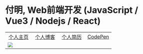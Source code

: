 # 付明, Web前端开发 (JavaScript / Vue3 / Nodejs / React)

<table>
    <body>
      <tr>
        <td width="25%" align="center">
          <a href="https://zed.ink">个人主页</a>
        </td>
        <td width="25%" align="center">
          <a href="https://journal.zed.ink">个人博客</a>
        </td>
        <td width="25%" align="center">
          <a href="https://zed.ink/CV/">个人简历</a>
        </td>
        <td width="25%" align="center">
          <a href="https://codepen.io/mingwiki">CodePen</a>
        </td>
      </tr>
      <tr>
        <td colspan=4>
          <img
            src="https://i0.wp.com/www.printmag.com/wp-content/uploads/2021/02/4cbe8d_f1ed2800a49649848102c68fc5a66e53mv2.gif?fit=476%2C280&ssl=1">
        </td>
      </tr>
    </body>
  </table>
